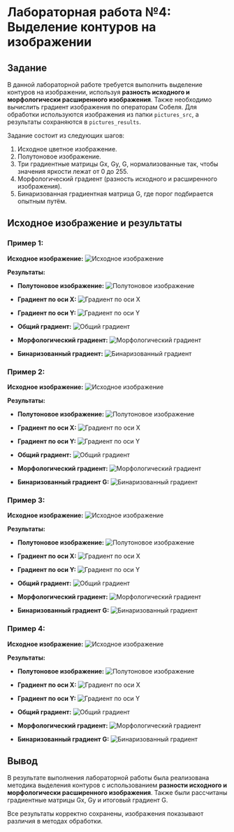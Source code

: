 # Лабораторная работа №4: Выделение контуров на изображении

## Задание

В данной лабораторной работе требуется выполнить выделение контуров на изображении, используя **разность исходного и морфологически расширенного изображения**. Также необходимо вычислить градиент изображения по операторам Собеля. Для обработки используются изображения из папки `pictures_src`, а результаты сохраняются в `pictures_results`.

Задание состоит из следующих шагов:
1. Исходное цветное изображение.
2. Полутоновое изображение.
3. Три градиентные матрицы Gx, Gy, G, нормализованные так, чтобы значения яркости лежат от 0 до 255.
4. Морфологический градиент (разность исходного и расширенного изображения).
4. Бинаризованная градиентная матрица G, где порог подбирается опытным путём.


## Исходное изображение и результаты

### Пример 1:

**Исходное изображение:**
![Исходное изображение](../pictures_src/house.png)

**Результаты:**

- **Полутоновое изображение:**
![Полутоновое изображение](../pictures_results/house_gray.png)

- **Градиент по оси X:**
![Градиент по оси X](../pictures_results/house_gradient_x.png)

- **Градиент по оси Y:**
![Градиент по оси Y](../pictures_results/house_gradient_y.png)

- **Общий градиент:**
![Общий градиент](../pictures_results/house_gradient.png)

- **Морфологический  градиент:**
![Морфологический  градиент](../pictures_results/house_morph_gradient.png)

- **Бинаризованный градиент:**
![Бинаризованный градиент](../pictures_results/house_binary_gradient.png)

### Пример 2:

**Исходное изображение:**
![Исходное изображение](../pictures_src/anime.png)

**Результаты:**

- **Полутоновое изображение:**
![Полутоновое изображение](../pictures_results/anime_gray.png)

- **Градиент по оси X:**
![Градиент по оси X](../pictures_results/anime_gradient_x.png)

- **Градиент по оси Y:**
![Градиент по оси Y](../pictures_results/anime_gradient_y.png)

- **Общий градиент:**
![Общий градиент](../pictures_results/anime_gradient.png)

- **Морфологический градиент:**
![Морфологический градиент](../pictures_results/anime_morph_gradient.png)

- **Бинаризованный градиент G:**
![Бинаризованный градиент](../pictures_results/anime_binary_gradient.png)

### Пример 3:

**Исходное изображение:**
![Исходное изображение](../pictures_src/map.png)

**Результаты:**

- **Полутоновое изображение:**
![Полутоновое изображение](../pictures_results/map_gray.png)

- **Градиент по оси X:**
![Градиент по оси X](../pictures_results/map_gradient_x.png)

- **Градиент по оси Y:**
![Градиент по оси Y](../pictures_results/map_gradient_y.png)

- **Общий градиент:**
![Общий градиент](../pictures_results/map_gradient.png)

- **Морфологический градиент:**
![Морфологический градиент](../pictures_results/map_morph_gradient.png)

- **Бинаризованный градиент G:**
![Бинаризованный градиент](../pictures_results/map_binary_gradient.png)

### Пример 4:

**Исходное изображение:**
![Исходное изображение](../pictures_src/photo.png)

**Результаты:**

- **Полутоновое изображение:**
![Полутоновое изображение](../pictures_results/photo_gray.png)

- **Градиент по оси X:**
![Градиент по оси X](../pictures_results/photo_gradient_x.png)

- **Градиент по оси Y:**
![Градиент по оси Y](../pictures_results/photo_gradient_y.png)

- **Общий градиент:**
![Общий градиент](../pictures_results/photo_gradient.png)

- **Морфологический градиент:**
![Морфологический градиент](../pictures_results/photo_morph_gradient.png)

- **Бинаризованный градиент G:**
![Бинаризованный градиент](../pictures_results/photo_binary_gradient.png)
## Вывод

В результате выполнения лабораторной работы была реализована методика выделения контуров с использованием **разности исходного и морфологически расширенного изображения**. Также были рассчитаны градиентные матрицы Gx, Gy и итоговый градиент G.  

Все результаты корректно сохранены, изображения показывают различия в методах обработки.  